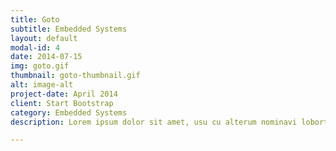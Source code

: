 ```yaml
---
title: Goto
subtitle: Embedded Systems
layout: default
modal-id: 4
date: 2014-07-15
img: goto.gif
thumbnail: goto-thumbnail.gif
alt: image-alt
project-date: April 2014
client: Start Bootstrap
category: Embedded Systems
description: Lorem ipsum dolor sit amet, usu cu alterum nominavi lobortis. At duo novum diceret. Tantas apeirian vix et, usu sanctus postulant inciderint ut, populo diceret necessitatibus in vim. Cu eum dicam feugiat noluisse.

---
```

